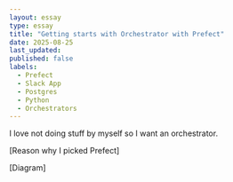 ```yaml
---
layout: essay
type: essay
title: "Getting starts with Orchestrator with Prefect"
date: 2025-08-25
last_updated: 
published: false
labels:
  - Prefect
  - Slack App
  - Postgres
  - Python
  - Orchestrators 
---
```


I love not doing stuff by myself so I want an orchestrator. 

[Reason why I picked Prefect]

[Diagram]

